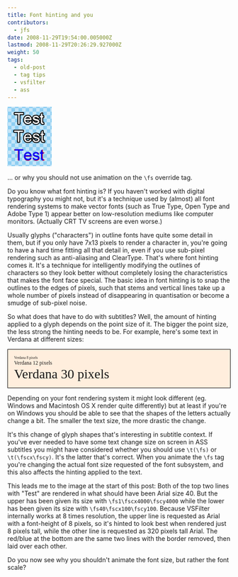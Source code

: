 ```yaml
---
title: Font hinting and you
contributors:
  - jfs
date: 2008-11-29T19:54:00.005000Z
lastmod: 2008-11-29T20:26:29.927000Z
weight: 50
tags:
  - old-post
  - tag tips
  - vsfilter
  - ass
---
```


![Image showing the difference between Arial size 8 scaled 40x and Arial size 320.](/img/blog/old/font-hinting.png)

... or why you should not use animation on the `\fs` override tag.

Do you know what font hinting is? If you haven't worked with digital typography you might not, but it's a technique used by (almost) all font rendering systems to make vector fonts (such as True Type, Open Type and Adobe Type 1) appear better on low-resolution mediums like computer monitors. (Actually CRT TV screens are even worse.)

Usually glyphs ("characters") in outline fonts have quite some detail in them, but if you only have 7x13 pixels to render a character in, you're going to have a hard time fitting all that detail in, even if you use sub-pixel rendering such as anti-aliasing and ClearType. That's where font hinting comes it. It's a technique for intelligently modifying the outlines of characters so they look better without completely losing the characteristics that makes the font face special. The basic idea in font hinting is to snap the outlines to the edges of pixels, such that stems and vertical lines take up a whole number of pixels instead of disappearing in quantisation or become a smudge of sub-pixel noise.

So what does that have to do with subtitles? Well, the amount of hinting applied to a glyph depends on the point size of it. The bigger the point size, the less strong the hinting needs to be. For example, here's some text in Verdana at different sizes:

<div style="font-family: Verdana; padding: 1em; border: 1px solid black; background: #fed; margin: 0;"><div style="font-size: 8px; margin: 0; padding: 0;">Verdana 8 pixels</div> <div style="font-size: 12px; margin: 0; padding: 0;">Verdana 12 pixels</div> <div style="font-size: 30px; margin: 0; padding: 0;">Verdana 30 pixels</div></div>

Depending on your font rendering system it might look different (eg. Windows and Macintosh OS X render quite differently) but at least if you're on Windows you should be able to see that the shapes of the letters actually change a bit. The smaller the text size, the more drastic the change.

It's this change of glyph shapes that's interesting in subtitle context. If you've ever needed to have some text change size on screen in ASS subtitles you might have considered whether you should use `\t(\fs)` or `\t(\fscx\fscy)`. It's the latter that's correct. When you animate the `\fs` tag you're changing the actual font size requested of the font subsystem, and this also affects the hinting applied to the text.

This leads me to the image at the start of this post: Both of the top two lines with "Test" are rendered in what should have been Arial size 40. But the upper has been given its size with `\fs1\fscx4000\fscy4000` while the lower has been given its size with `\fs40\fscx100\fscy100`. Because VSFilter internally works at 8 times resolution, the upper line is requested as Arial with a font-height of 8 pixels, so it's hinted to look best when rendered just 8 pixels tall, while the other line is requested as 320 pixels tall Arial. The red/blue at the bottom are the same two lines with the border removed, then laid over each other.

Do you now see why you shouldn't animate the font size, but rather the font scale?
